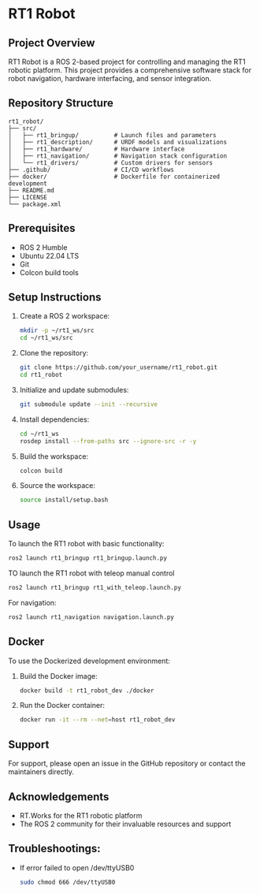 # RT1 Robot

## Project Overview

RT1 Robot is a ROS 2-based project for controlling and managing the RT1 robotic platform. This project provides a comprehensive software stack for robot navigation, hardware interfacing, and sensor integration.

## Repository Structure

```
rt1_robot/
├── src/
│   ├── rt1_bringup/          # Launch files and parameters
│   ├── rt1_description/      # URDF models and visualizations
│   ├── rt1_hardware/         # Hardware interface
│   ├── rt1_navigation/       # Navigation stack configuration
│   └── rt1_drivers/          # Custom drivers for sensors
├── .github/                  # CI/CD workflows
├── docker/                   # Dockerfile for containerized development
├── README.md
├── LICENSE
└── package.xml
```

## Prerequisites

- ROS 2 Humble
- Ubuntu 22.04 LTS
- Git
- Colcon build tools

## Setup Instructions

1. Create a ROS 2 workspace:
   ```bash
   mkdir -p ~/rt1_ws/src
   cd ~/rt1_ws/src
   ```

2. Clone the repository:
   ```bash
   git clone https://github.com/your_username/rt1_robot.git
   cd rt1_robot
   ```

3. Initialize and update submodules:
   ```bash
   git submodule update --init --recursive
   ```

4. Install dependencies:
   ```bash
   cd ~/rt1_ws
   rosdep install --from-paths src --ignore-src -r -y
   ```

5. Build the workspace:
   ```bash
   colcon build
   ```

6. Source the workspace:
   ```bash
   source install/setup.bash
   ```

## Usage

To launch the RT1 robot with basic functionality:

```bash
ros2 launch rt1_bringup rt1_bringup.launch.py
```

TO launch the RT1 robot with teleop manual control
```bash
ros2 launch rt1_bringup rt1_with_teleop.launch.py
```

For navigation:

```bash
ros2 launch rt1_navigation navigation.launch.py
```

## Docker

To use the Dockerized development environment:

1. Build the Docker image:
   ```bash
   docker build -t rt1_robot_dev ./docker
   ```

2. Run the Docker container:
   ```bash
   docker run -it --rm --net=host rt1_robot_dev
   ```

## Support

For support, please open an issue in the GitHub repository or contact the maintainers directly.

## Acknowledgements

- RT.Works for the RT1 robotic platform
- The ROS 2 community for their invaluable resources and support

## Troubleshootings:

- If error failed to open /dev/ttyUSB0
   ```bash
   sudo chmod 666 /dev/ttyUSB0
   ```